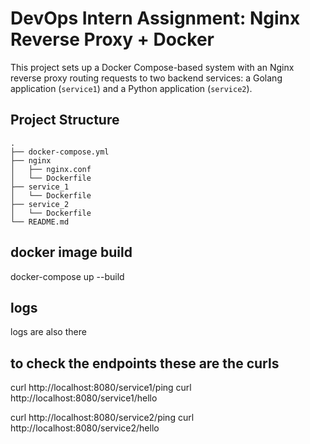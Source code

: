 # DevOps Intern Assignment: Nginx Reverse Proxy + Docker

This project sets up a Docker Compose-based system with an Nginx reverse proxy routing requests to two backend services: a Golang application (`service1`) and a Python application (`service2`).

## Project Structure

```
.
├── docker-compose.yml
├── nginx
│   ├── nginx.conf
│   └── Dockerfile
├── service_1
│   └── Dockerfile
├── service_2
│   └── Dockerfile
└── README.md
```
## docker image build
docker-compose up --build

## logs
logs are also there

## to check the endpoints these are the curls

curl http://localhost:8080/service1/ping
curl http://localhost:8080/service1/hello

curl http://localhost:8080/service2/ping
curl http://localhost:8080/service2/hello

